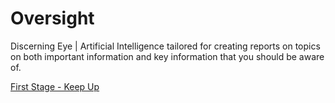 # Oversight
Discerning Eye | Artificial Intelligence tailored for creating reports on topics on both important information and key information that you should be aware of.

[First Stage - Keep Up](https://opal.withgoogle.com/?flow=drive:/1CksClPozVc-_BMwRbGMedLEHgU3zBkZe&mode=app&shared=true)
